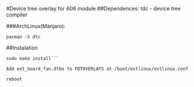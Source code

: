 #Device  tree overlay for A06 module
##Dependences:
    tdc - device tree compiler

###ArchLinux(Manjaro): 

```pacman -S dtc```

##Instalation
```make
sudo make install```

Add ext_board_fan.dtbo to FDTOVERLAYS at /boot/extlinux/extlinux.conf 

reboot


